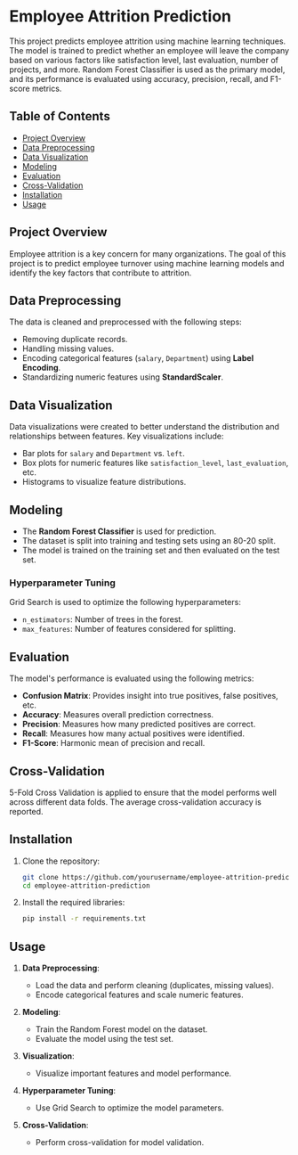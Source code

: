 # Employee Attrition Prediction

This project predicts employee attrition using machine learning techniques. The model is trained to predict whether an employee will leave the company based on various factors like satisfaction level, last evaluation, number of projects, and more. Random Forest Classifier is used as the primary model, and its performance is evaluated using accuracy, precision, recall, and F1-score metrics.

## Table of Contents
- [Project Overview](#project-overview)
- [Data Preprocessing](#data-preprocessing)
- [Data Visualization](#data-visualization)
- [Modeling](#modeling)
- [Evaluation](#evaluation)
- [Cross-Validation](#cross-validation)
- [Installation](#installation)
- [Usage](#usage)

## Project Overview

Employee attrition is a key concern for many organizations. The goal of this project is to predict employee turnover using machine learning models and identify the key factors that contribute to attrition.

## Data Preprocessing

The data is cleaned and preprocessed with the following steps:
- Removing duplicate records.
- Handling missing values.
- Encoding categorical features (`salary`, `Department`) using **Label Encoding**.
- Standardizing numeric features using **StandardScaler**.

## Data Visualization

Data visualizations were created to better understand the distribution and relationships between features. Key visualizations include:
- Bar plots for `salary` and `Department` vs. `left`.
- Box plots for numeric features like `satisfaction_level`, `last_evaluation`, etc.
- Histograms to visualize feature distributions.

## Modeling

- The **Random Forest Classifier** is used for prediction.
- The dataset is split into training and testing sets using an 80-20 split.
- The model is trained on the training set and then evaluated on the test set.

### Hyperparameter Tuning
Grid Search is used to optimize the following hyperparameters:
- `n_estimators`: Number of trees in the forest.
- `max_features`: Number of features considered for splitting.

## Evaluation

The model's performance is evaluated using the following metrics:
- **Confusion Matrix**: Provides insight into true positives, false positives, etc.
- **Accuracy**: Measures overall prediction correctness.
- **Precision**: Measures how many predicted positives are correct.
- **Recall**: Measures how many actual positives were identified.
- **F1-Score**: Harmonic mean of precision and recall.

## Cross-Validation

5-Fold Cross Validation is applied to ensure that the model performs well across different data folds. The average cross-validation accuracy is reported.

## Installation

1. Clone the repository:
    ```bash
    git clone https://github.com/yourusername/employee-attrition-prediction.git
    cd employee-attrition-prediction
    ```

2. Install the required libraries:
    ```bash
    pip install -r requirements.txt
    ```

## Usage

1. **Data Preprocessing**:
   - Load the data and perform cleaning (duplicates, missing values).
   - Encode categorical features and scale numeric features.

2. **Modeling**:
   - Train the Random Forest model on the dataset.
   - Evaluate the model using the test set.

3. **Visualization**:
   - Visualize important features and model performance.

4. **Hyperparameter Tuning**:
   - Use Grid Search to optimize the model parameters.

5. **Cross-Validation**:
   - Perform cross-validation for model validation.
